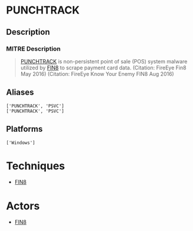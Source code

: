 
# PUNCHTRACK

## Description

### MITRE Description

> [PUNCHTRACK](https://attack.mitre.org/software/S0197) is non-persistent point of sale (POS) system malware utilized by [FIN8](https://attack.mitre.org/groups/G0061) to scrape payment card data. (Citation: FireEye Fin8 May 2016) (Citation: FireEye Know Your Enemy FIN8 Aug 2016)

## Aliases

```
['PUNCHTRACK', 'PSVC']
['PUNCHTRACK', 'PSVC']
```

## Platforms

```
['Windows']
```

# Techniques


* [FIN8](../techniques/FIN8.md)


# Actors


* [FIN8](../actors/FIN8.md)

